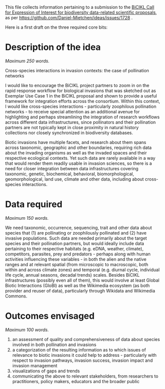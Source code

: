 This file collects information pertaining to a submission to the [BiCIKL Call for Expression of Interest for biodiversity data-related scientific proposals](https://bicikl-project.eu/open-call-projects), as per https://github.com/Daniel-Mietchen/ideas/issues/1728 .

Here is a first draft on the three required core bits:

# Description of the idea
*Maximum 250 words.*

Cross-species interactions in invasion contexts: the case of pollination networks

I would like to encourage the BiCIKL project partners to zoom in on the rapid response workflow for biological invasions that was sketched out as Exemplar Use Case 1 in the BiCIKL proposal and shown to provide a useful framework for integration efforts across the consortium. Within this context, I would like cross-species interactions - particularly zoophilous pollination networks - to receive special attention as an additional avenue for highlighting and perhaps streamlining the integration of research workflows across different data infrastructures, since pollinators and their pollination partners are not typically kept in close proximity in natural history collections nor closely synchronized in biodiversity databases. 

Biotic invasions have multiple facets, and research about them spans across taxonomic, geographic and other boundaries, requiring rich data about the invading organisms as well as the invaded spaces and their respective ecological contexts. Yet such data are rarely available in a way that would render them readily usable in invasion sciences, so there is a need for closer integration between data infrastructures covering taxonomic, genetic, biochemical, behavioral, biomorphological, geomorphological, land use, climate and other data, including about cross-species interactions.
 

# Data required
*Maximum 150 words.*

We need taxonomic, occurrence, sequencing, trait and other data about species that (1) are pollinating or zoophilously pollinated and (2) have invasive populations. Such data are needed primarily about the target species and their pollination partners, but would ideally include data pertaining to their respective habitats (e.g. eDNA, weather, climate), competitors, parasites, prey and predators - perhaps along with human activities influencing these variables - in both the alien and the native ranges and at relevant spatial (from microscopic to macroscopic, both within and across climate zones) and temporal (e.g. diurnal cycle, individual life cycle, annual seasons, decadal trends) scales. Besides BiCIKL infrastructures (possibly even all of them), this would involve at least Global Biotic Interactions (GloBI) as well as the Wikimedia ecosystem (as both provider and reuser of data), particularly through Wikidata and Wikimedia Commons.


# Outcomes envisaged
*Maximum 100 words.*

1. an assessment of quality and comprehensiveness of data about species involved in both pollination and invasions
1. a categorization of the resulting information as to which issues of relevance to biotic invasions it could help to address - particularly with respect to invasion pathways, invasion success, invasion impact and invasion management
1. visualizations of gaps and trends
1. communicating the above to relevant stakeholders, from researchers to practitioners, policy makers, educators and the broader public
